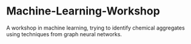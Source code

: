 # Machine-Learning-Workshop

A workshop in machine learning, trying to identify chemical aggregates using techniques from graph neural networks.
